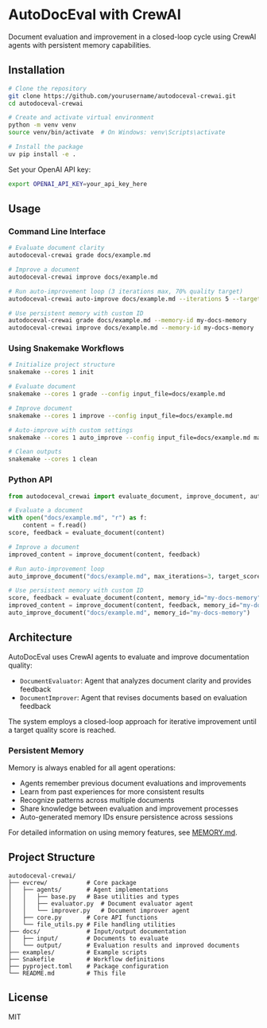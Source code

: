 # AutoDocEval with CrewAI

Document evaluation and improvement in a closed-loop cycle using CrewAI agents with persistent memory capabilities.

## Installation

```bash
# Clone the repository
git clone https://github.com/yourusername/autodoceval-crewai.git
cd autodoceval-crewai

# Create and activate virtual environment
python -m venv venv
source venv/bin/activate  # On Windows: venv\Scripts\activate

# Install the package
uv pip install -e .
```

Set your OpenAI API key:

```bash
export OPENAI_API_KEY=your_api_key_here
```

## Usage

### Command Line Interface

```bash
# Evaluate document clarity
autodoceval-crewai grade docs/example.md

# Improve a document
autodoceval-crewai improve docs/example.md

# Run auto-improvement loop (3 iterations max, 70% quality target)
autodoceval-crewai auto-improve docs/example.md --iterations 5 --target 0.8

# Use persistent memory with custom ID
autodoceval-crewai grade docs/example.md --memory-id my-docs-memory
autodoceval-crewai improve docs/example.md --memory-id my-docs-memory
```

### Using Snakemake Workflows

```bash
# Initialize project structure
snakemake --cores 1 init

# Evaluate document
snakemake --cores 1 grade --config input_file=docs/example.md

# Improve document
snakemake --cores 1 improve --config input_file=docs/example.md

# Auto-improve with custom settings
snakemake --cores 1 auto_improve --config input_file=docs/example.md max_iterations=5 target_score=0.8

# Clean outputs
snakemake --cores 1 clean
```

### Python API

```python
from autodoceval_crewai import evaluate_document, improve_document, auto_improve_document

# Evaluate a document
with open("docs/example.md", "r") as f:
    content = f.read()
score, feedback = evaluate_document(content)

# Improve a document
improved_content = improve_document(content, feedback)

# Run auto-improvement loop
auto_improve_document("docs/example.md", max_iterations=3, target_score=0.75)

# Use persistent memory with custom ID
score, feedback = evaluate_document(content, memory_id="my-docs-memory")
improved_content = improve_document(content, feedback, memory_id="my-docs-memory")
auto_improve_document("docs/example.md", memory_id="my-docs-memory")
```

## Architecture

AutoDocEval uses CrewAI agents to evaluate and improve documentation quality:

- `DocumentEvaluator`: Agent that analyzes document clarity and provides feedback
- `DocumentImprover`: Agent that revises documents based on evaluation feedback

The system employs a closed-loop approach for iterative improvement until a target quality score is reached.

### Persistent Memory

Memory is always enabled for all agent operations:

- Agents remember previous document evaluations and improvements
- Learn from past experiences for more consistent results
- Recognize patterns across multiple documents
- Share knowledge between evaluation and improvement processes
- Auto-generated memory IDs ensure persistence across sessions

For detailed information on using memory features, see [MEMORY.md](MEMORY.md).

## Project Structure

```
autodoceval-crewai/
├── evcrew/           # Core package
│   ├── agents/       # Agent implementations
│   │   ├── base.py   # Base utilities and types
│   │   ├── evaluator.py  # Document evaluator agent
│   │   └── improver.py   # Document improver agent
│   ├── core.py       # Core API functions
│   └── file_utils.py # File handling utilities
├── docs/             # Input/output documentation
│   ├── input/        # Documents to evaluate
│   └── output/       # Evaluation results and improved documents
├── examples/         # Example scripts
├── Snakefile         # Workflow definitions
├── pyproject.toml    # Package configuration
└── README.md         # This file
```

## License

MIT